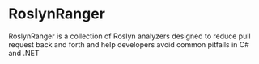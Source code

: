# RoslynRanger
RoslynRanger is a collection of Roslyn analyzers designed to reduce pull request back and forth and help developers avoid common pitfalls in C# and .NET

